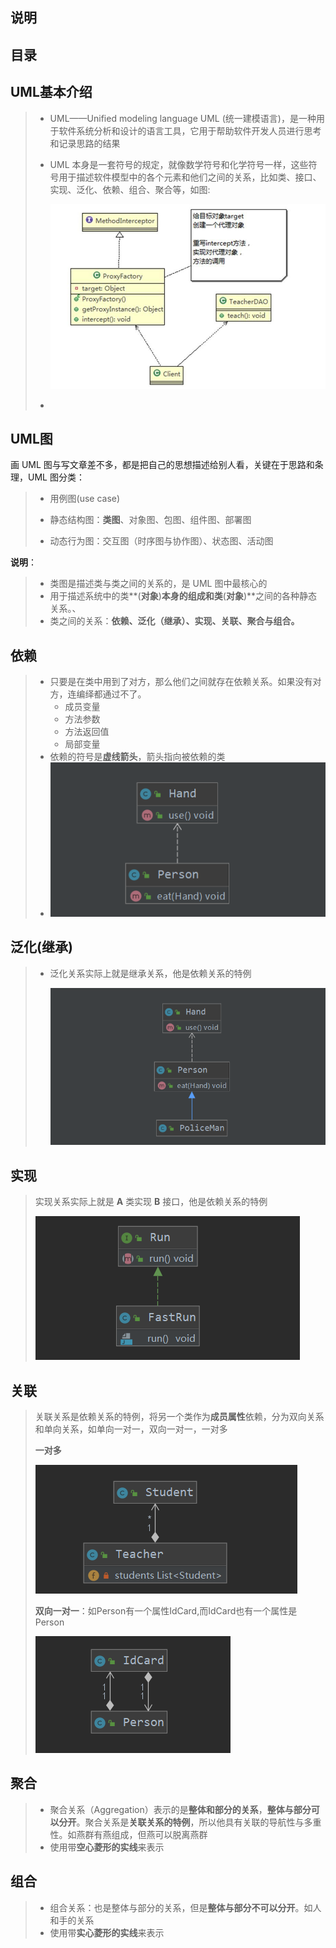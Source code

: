 ## 说明

## 目录

## UML基本介绍

> - UML——Unified modeling language UML (统一建模语言)，是一种用于软件系统分析和设计的语言工具，它用于帮助软件开发人员进行思考和记录思路的结果
>
> - UML 本身是一套符号的规定，就像数学符号和化学符号一样，这些符号用于描述软件模型中的各个元素和他们之间的关系，比如类、接口、实现、泛化、依赖、组合、聚合等，如图:
>
>   ![1585462548428](images/1585462548428.png)
>
> - 

## UML图

画 UML 图与写文章差不多，都是把自己的思想描述给别人看，关键在于思路和条理，UML 图分类：

> - 用例图(use case)
>
> - 静态结构图：**类图**、对象图、包图、组件图、部署图
>
> - 动态行为图：交互图（时序图与协作图）、状态图、活动图

**说明**：

> - 类图是描述类与类之间的关系的，是 UML 图中最核心的
> -  用于描述系统中的类**(**对象**)**本身的组成和类**(**对象**)**之间的各种静态关系。、
> - 类之间的关系：**依赖、泛化（继承）、实现、关联、聚合与组合。**

## 依赖

> - 只要是在类中用到了对方，那么他们之间就存在依赖关系。如果没有对方，连编绎都通过不了。
>   - 成员变量
>   - 方法参数
>   - 方法返回值
>   - 局部变量
> - 依赖的符号是**虚线箭头**，箭头指向被依赖的类
> - ![1585464598815](images/1585464598815.png)

## 泛化(继承)

> - 泛化关系实际上就是继承关系，他是依赖关系的特例
>
>   ![1585464757872](images/1585464757872.png)

## 实现

> 实现关系实际上就是 **A** 类实现 **B** 接口，他是依赖关系的特例
>
> ![1585464895478](images/1585464895478.png)

## 关联

> 关联关系是依赖关系的特例，将另一个类作为**成员属性**依赖，分为双向关系和单向关系，如单向一对一，双向一对一，一对多
>
> **一对多**
>
> ![1585466554567](images/1585466554567.png)
>
> **双向一对一**：如Person有一个属性IdCard,而IdCard也有一个属性是Person
>
> ![1585466006783](images/1585466006783.png)

## 聚合

> - 聚合关系（Aggregation）表示的是**整体和部分的关系**，**整体与部分可以分开**。聚合关系是**关联关系的特例**，所以他具有关联的导航性与多重性。如燕群有燕组成，但燕可以脱离燕群
> - 使用带**空心菱形的实线**来表示

## 组合

> - 组合关系：也是整体与部分的关系，但是**整体与部分不可以分开**。如人和手的关系
> - 使用带**实心菱形的实线**来表示